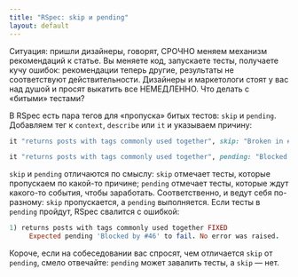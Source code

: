 ```yaml
---
title: "RSpec: skip и pending"
layout: default
---
```


Ситуация: пришли дизайнеры, говорят, СРОЧНО меняем механизм рекомендаций к статье. Вы меняете код, запускаете тесты, получаете кучу ошибок: рекомендации теперь другие, результаты не соответствуют действительности. Дизайнеры и маркетологи стоят у вас над душой и просят выкатить все НЕМЕДЛЕННО. Что делать с «битыми» тестами?

В RSpec есть пара тегов для «пропуска» битых тестов: `skip` и `pending`. Добавляем тег к `context`, `describe` или `it` и указываем причину:
```ruby
it "returns posts with tags commonly used together", skip: "Broken in #45"

it "returns posts with tags commonly used together", pending: "Blocked by #46"
```


`skip` и `pending` отличаются по смыслу: `skip` отмечает тесты, которые пропускаем по какой-то причине; `pending` отмечает тесты, которые ждут какого-то события, чтобы заработать. Соответственно, и ведут себя по-разному: `skip` пропускается, а `pending` выполняется. Если тесты в `pending` пройдут, RSpec свалится с ошибкой:
```ruby
1) returns posts with tags commonly used together FIXED
     Expected pending 'Blocked by #46' to fail. No error was raised.
```

Короче, если на собеседовании вас спросят, чем отличается `skip` от `pending`, смело отвечайте: `pending` может завалить тесты, а `skip` — нет.
